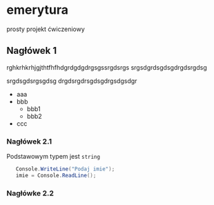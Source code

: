 # emerytura
prosty projekt ćwiczeniowy

## Nagłówek 1

rghkrhkrhjgjthtfhfhdgrdgdgdrgsgssrgdsrgs
srgsdgrdsgdsgdrgdsrgdsg

srgdsgdsrgsgdsg
drgdsrgdrsgdsgdrgsdgsdgr

* aaa
* bbb
  * bbb1
  * bbb2
* ccc
  

### Nagłówek 2.1

Podstawowym typem jest `string`

```csharp
   Console.WriteLine("Podaj imie");
   imie = Console.ReadLine();
```

### Nagłówke 2.2
